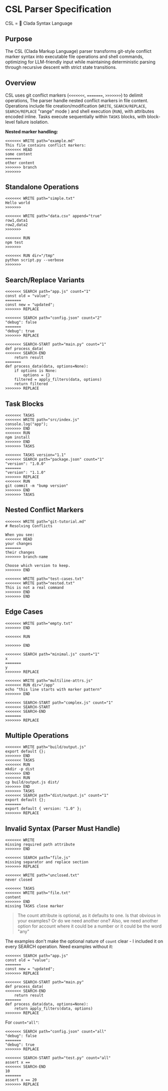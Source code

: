 
# CSL Parser Specification

CSL = 💚 Clada Syntax Language

## Purpose

The CSL (Clada Markup Language) parser transforms git-style conflict marker syntax into executable file operations and shell commands, optimizing for LLM-friendly input while maintaining deterministic parsing through recursive descent with strict state transitions.

## Overview

CSL uses git conflict markers (`<<<<<<<`, `=======`, `>>>>>>>`) to delimit operations,  The parser  handle nested conflict markers in file content. Operations include file creation/modification (`WRITE`, `SEARCH/REPLACE`, `SEARCH/REPLACE` "range" mode ) and shell execution (`RUN`), with attributes encoded inline. Tasks execute sequentially within `TASKS` blocks, with block-level failure isolation.

**Nested marker handling:**
```
<<<<<<< WRITE path="example.md"
This file contains conflict markers:
<<<<<<< HEAD
some content
=======
other content
>>>>>>> branch
>>>>>>>
```

## Standalone Operations

```
<<<<<<< WRITE path="simple.txt"
Hello world
>>>>>>>

<<<<<<< WRITE path="data.csv" append="true"
row1,data1
row2,data2
>>>>>>> 

<<<<<<< RUN
npm test
>>>>>>> 

<<<<<<< RUN dir="/tmp"
python script.py --verbose
>>>>>>> 
```

## Search/Replace Variants

```
<<<<<<< SEARCH path="app.js" count="1"
const old = "value";
=======
const new = "updated";
>>>>>>> REPLACE

<<<<<<< SEARCH path="config.json" count="2"
"debug": false
=======
"debug": true
>>>>>>> REPLACE

<<<<<<< SEARCH-START path="main.py" count="1"
def process_data(
<<<<<<< SEARCH-END
    return result
=======
def process_data(data, options=None):
    if options is None:
        options = {}
    filtered = apply_filters(data, options)
    return filtered
>>>>>>> REPLACE
```

## Task Blocks

```
<<<<<<< TASKS
<<<<<<< WRITE path="src/index.js"
console.log("app");
>>>>>>> END
<<<<<<< RUN
npm install
>>>>>>> END
>>>>>>> TASKS

<<<<<<< TASKS version="1.1"
<<<<<<< SEARCH path="package.json" count="1"
"version": "1.0.0"
=======
"version": "1.1.0"
>>>>>>> REPLACE
<<<<<<< RUN
git commit -m "bump version"
>>>>>>> END
>>>>>>> TASKS
```

## Nested Conflict Markers

```
<<<<<<< WRITE path="git-tutorial.md"
# Resolving Conflicts

When you see:
<<<<<<< HEAD
your changes
=======
their changes
>>>>>>> branch-name

Choose which version to keep.
>>>>>>> END

<<<<<<< WRITE path="test-cases.txt"
<<<<<<< WRITE path="nested.txt"
This is not a real command
>>>>>>> END
>>>>>>> END
```

## Edge Cases

```
<<<<<<< WRITE path="empty.txt"
>>>>>>> END

<<<<<<< RUN

>>>>>>> END

<<<<<<< SEARCH path="minimal.js" count="1"
x
=======
y
>>>>>>> REPLACE

<<<<<<< WRITE path="multiline-attrs.js"
<<<<<<< RUN dir="/app"
echo "this line starts with marker pattern"
>>>>>>> END

<<<<<<< SEARCH-START path="complex.js" count="1"
<<<<<<< SEARCH-START
<<<<<<< SEARCH-END
=======
>>>>>>> REPLACE
```

## Multiple Operations

```
<<<<<<< WRITE path="build/output.js"
export default {};
>>>>>>> END
<<<<<<< TASKS
<<<<<<< RUN
mkdir -p dist
>>>>>>> END
<<<<<<< RUN
cp build/output.js dist/
>>>>>>> END
>>>>>>> TASKS
<<<<<<< SEARCH path="dist/output.js" count="1"
export default {};
=======
export default { version: "1.0" };
>>>>>>> REPLACE
```

## Invalid Syntax (Parser Must Handle)

```
<<<<<<< WRITE
missing required path attribute
>>>>>>> END

<<<<<<< SEARCH path="file.js"
missing separator and replace section
>>>>>>> REPLACE

<<<<<<< WRITE path="unclosed.txt"
never closed

<<<<<<< TASKS
<<<<<<< WRITE path="file.txt"
content
>>>>>>> END
missing TASKS close marker
```

> The count attribute is optional, as it defaults to one. Is that obvious in your examples? Or do we need another one? Also, we need another option for account where it could be a number or it could be the word "any"




The examples don't make the optional nature of `count` clear - I included it on every SEARCH operation. Need examples without it:

```
<<<<<<< SEARCH path="app.js"
const old = "value";
=======
const new = "updated";
>>>>>>> REPLACE

<<<<<<< SEARCH-START path="main.py"
def process_data(
<<<<<<< SEARCH-END
    return result
=======
def process_data(data, options=None):
    return apply_filters(data, options)
>>>>>>> REPLACE
```

For `count="all"`:

```
<<<<<<< SEARCH path="config.json" count="all"
"debug": false
=======
"debug": true
>>>>>>> REPLACE

<<<<<<< SEARCH-START path="test.py" count="all"
assert x == 
<<<<<<< SEARCH-END
10
=======
assert x == 20
>>>>>>> REPLACE
```
